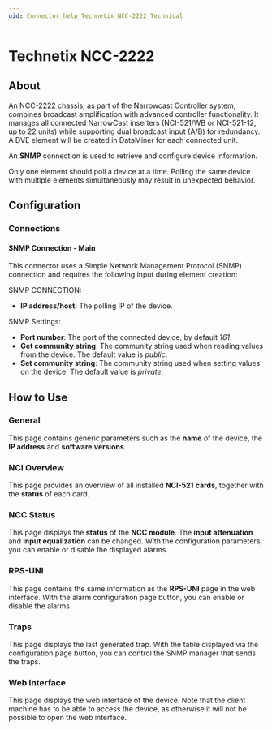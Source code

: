 ```yaml
---
uid: Connector_help_Technetix_NCC-2222_Technical
---
```


# Technetix NCC-2222

## About

An NCC-2222 chassis, as part of the Narrowcast Controller system, combines broadcast amplification with advanced controller functionality. It manages all connected NarrowCast inserters (NCI-521/WB or NCI-521-12, up to 22 units) while supporting dual broadcast input (A/B) for redundancy. A DVE element will be created in DataMiner for each connected unit.

An **SNMP** connection is used to retrieve and configure device information.

Only one element should poll a device at a time. Polling the same device with multiple elements simultaneously may result in unexpected behavior.

## Configuration

### Connections

#### SNMP Connection - Main

This connector uses a Simple Network Management Protocol (SNMP) connection and requires the following input during element creation:

SNMP CONNECTION:

- **IP address/host**: The polling IP of the device.

SNMP Settings:

- **Port number**: The port of the connected device, by default *161*.
- **Get community string**: The community string used when reading values from the device. The default value is *public*.
- **Set community string**: The community string used when setting values on the device. The default value is *private*.

## How to Use

### General

This page contains generic parameters such as the **name** of the device, the **IP address** and **software** **versions**.

### NCI Overview

This page provides an overview of all installed **NCI-521** **cards**, together with the **status** of each card.

### NCC Status

This page displays the **status** of the **NCC module**. The **input attenuation** and **input equalization** can be changed. With the configuration parameters, you can enable or disable the displayed alarms.

### RPS-UNI

This page contains the same information as the **RPS-UNI** page in the web interface. With the alarm configuration page button, you can enable or disable the alarms.

### Traps

This page displays the last generated trap. With the table displayed via the configuration page button, you can control the SNMP manager that sends the traps.

### Web Interface

This page displays the web interface of the device. Note that the client machine has to be able to access the device, as otherwise it will not be possible to open the web interface.
